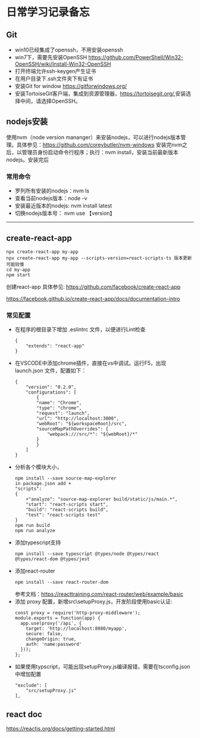 # 日常学习记录备忘
## Git 
* win10已经集成了openssh，不用安装openssh
* win7下，需要先安装OpenSSH
<https://github.com/PowerShell/Win32-OpenSSH/wiki/Install-Win32-OpenSSH>
* 打开终端允许ssh-keygen产生证书
* 在用户目录下.ssh文件夹下有证书
* 安装Git for window <https://gitforwindows.org/>
* 安装TortoiseGit客户端，集成到资源管理器，<https://tortoisegit.org/>,安装选择中间，请选择OpenSSH。
## nodejs安装
使用nvm（node version  mananger）来安装nodejs，可以进行nodejs版本管理。具体参见：<https://github.com/coreybutler/nvm-windows>
安装完nvm之后，以管理员身份启动命令行程序；执行：nvm install，安装当前最新版本nodejs。安装完后

### 常用命令 
* 罗列所有安装的nodejs：nvm ls 
* 查看当前nodejs版本：node -v
* 安装最近版本的nodejs: nvm install latest
* 切换nodejs版本号： nvm use 【version】
-------
## create-react-app
```
npx create-react-app my-app
npx create-react-app my-app --scripts-version=react-scripts-ts 版本更新可能较慢
cd my-app
npm start
```
创建react-app 具体参见: 
<https://github.com/facebook/create-react-app> 

<https://facebook.github.io/create-react-app/docs/documentation-intro>
### 常见配置
* 在程序的根目录下增加 .eslintrc 文件，以便进行Lint检查
    ```
    {
        "extends": "react-app"
    }
    ```
* 在VSCODE中添加chrome插件，直接在vs中调试。运行F5，出现 launch.json 文件，配置如下：
    ```
    {
        "version": "0.2.0",
        "configurations": [
            {
            "name": "Chrome",
            "type": "chrome",
            "request": "launch",
            "url": "http://localhost:3000",
            "webRoot": "${workspaceRoot}/src",
            "sourceMapPathOverrides": {
                "webpack:///src/*": "${webRoot}/*"
            }
            }
        ]
    }
    ```
* 分析各个模块大小，
    ```
    npm install --save source-map-explorer
    in package.json add +
    "scripts": 
    {
        +"analyze": "source-map-explorer build/static/js/main.*",
        "start": "react-scripts start",
        "build": "react-scripts build",
        "test": "react-scripts test"
    }
    npm run build
    npm run analyze
    ```
* 添加typescript支持
    ```
    npm install --save typescript @types/node @types/react @types/react-dom @types/jest
    ```
* 添加react-router
    ```
    npm install --save react-router-dom
    ```
    参考文档：<https://reacttraining.com/react-router/web/example/basic>
* 添加 proxy 配置，新增src\setupProxy.js，开发阶段使用basic认证:
    ```
    const proxy = require('http-proxy-middleware');
	module.exports = function(app) {
	  app.use(proxy('/api', { 
	    target: 'http://localhost:8080/myapp', 
	    secure: false,
	    changeOrigin: true,
	    auth: 'name:password' 
	  }));
	};
    ```
* 如果使用typscript，可能出现setupProxy.js编译报错，需要在tsconfig.json中增加配置
	```
	"exclude": [
	    "src/setupProxy.js"
	],
	```
## react doc
<https://reactjs.org/docs/getting-started.html>